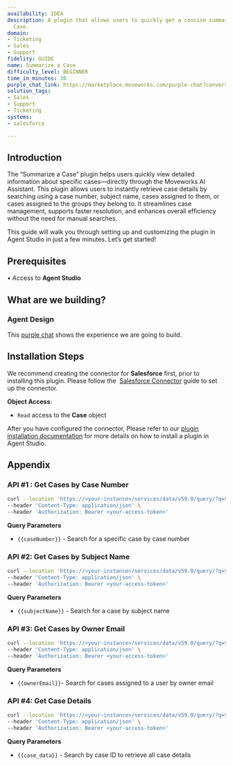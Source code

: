 ```yaml
---
availability: IDEA
description: A plugin that allows users to quickly get a concise summary of a Salesforce
  Case.
domain:
- Ticketing
- Sales
- Support
fidelity: GUIDE
name: Summarize a Case
difficulty_level: BEGINNER
time_in_minutes: 30
purple_chat_link: https://marketplace.moveworks.com/purple-chat?conversation=%7B%22messages%22%3A%5B%7B%22role%22%3A%22user%22%2C%22parts%22%3A%5B%7B%22richText%22%3A%22help+me+summarize+a+case%22%7D%5D%7D%2C%7B%22role%22%3A%22assistant%22%2C%22parts%22%3A%5B%7B%22richText%22%3A%22%3Cp%3ESure%2C+how+would+you+like+to+find+the+case%3F+I+can+look+up+a+case+by+its+number%2C+description+or+if+it%27s+assigned+to+you%3C%2Fp%3E%22%7D%5D%7D%2C%7B%22role%22%3A%22user%22%2C%22parts%22%3A%5B%7B%22richText%22%3A%22%3Cp%3EBy+description%2C+printer+not+working%3C%2Fp%3E%22%7D%5D%7D%2C%7B%22role%22%3A%22assistant%22%2C%22parts%22%3A%5B%7B%22reasoningSteps%22%3A%5B%7B%22status%22%3A%22success%22%2C%22richText%22%3A%22Searching+for+cases+matching+%27printer+not+working%27+in+%3Cb+xmlns%3D%5C%22http%3A%2F%2Fwww.w3.org%2F1999%2Fxhtml%5C%22%3Esalesforce%3C%2Fb%3E%22%7D%5D%7D%2C%7B%22richText%22%3A%22%3Cp+xmlns%3D%5C%22http%3A%2F%2Fwww.w3.org%2F1999%2Fxhtml%5C%22%3EI+found+a+few+cases+matching+that+description.+Please+select+the+one+you+want+a+summary+for+by+replying+with+the+number.%3C%2Fp%3E%3Col+xmlns%3D%5C%22http%3A%2F%2Fwww.w3.org%2F1999%2Fxhtml%5C%22%3E%3Cli%3E0018456+-+Main+office+printer+not+working%3C%2Fli%3E%3Cli%3E0018452+-+User+cannot+print+from+laptop%3C%2Fli%3E%3Cli%3E0018449+-+Error+message+on+3rd+floor+printer%3C%2Fli%3E%3C%2Fol%3E%22%7D%5D%7D%2C%7B%22role%22%3A%22user%22%2C%22parts%22%3A%5B%7B%22richText%22%3A%221%22%7D%5D%7D%2C%7B%22role%22%3A%22assistant%22%2C%22parts%22%3A%5B%7B%22reasoningSteps%22%3A%5B%7B%22status%22%3A%22success%22%2C%22richText%22%3A%22Retrieving+details+for+case+%3Cb+xmlns%3D%5C%22http%3A%2F%2Fwww.w3.org%2F1999%2Fxhtml%5C%22%3E0018456%3C%2Fb%3E+from+%3Cb+xmlns%3D%5C%22http%3A%2F%2Fwww.w3.org%2F1999%2Fxhtml%5C%22%3Esalesforce%3C%2Fb%3E%22%7D%5D%7D%2C%7B%22richText%22%3A%22%3Cp+xmlns%3D%5C%22http%3A%2F%2Fwww.w3.org%2F1999%2Fxhtml%5C%22%3EHere+is+the+summary+for+Case+%3Cb%3E0018456%3C%2Fb%3E%3A%3C%2Fp%3E%3Cul+xmlns%3D%5C%22http%3A%2F%2Fwww.w3.org%2F1999%2Fxhtml%5C%22%3E%3Cli%3E%3Cb%3ECustomer%3A%3C%2Fb%3E+John+Smith+%28Apex+Solutions%29%3C%2Fli%3E%3Cli%3E%3Cb%3ESubject%3A%3C%2Fb%3E+Main+office+printer+not+working%3C%2Fli%3E%3Cli%3E%3Cb%3EIssue+Description%3A%3C%2Fb%3E+The+main+office+printer+%28HP+LaserJet+4000%29+is+unresponsive.+Multiple+users+have+reported+being+unable+to+print+since+this+morning.+The+device+is+powered+on+but+shows+an+error+code.%3C%2Fli%3E%3Cli%3E%3Cb%3EThe+Ask%3A%3C%2Fb%3E+The+customer+needs+the+main+office+printer+fixed+as+it+is+impacting+the+entire+department%27s+productivity.%3C%2Fli%3E%3Cli%3E%3Cb%3EActions+Taken%3A%3C%2Fb%3E+Initial+troubleshooting+performed+via+remote+restart.+On-site+tech+%28Jane+Doe%29+has+been+dispatched+to+investigate+the+error+code.%3C%2Fli%3E%3Cli%3E%3Cb%3ECurrent+Status%3A%3C%2Fb%3E+In+Progress%3C%2Fli%3E%3Cli%3E%3Cb%3ENext+Steps%3A%3C%2Fb%3E+Awaiting+diagnosis+from+the+on-site+technician.+Expected+update+within+the+next+hour.%3C%2Fli%3E%3C%2Ful%3E%22%7D%2C%7B%22citations%22%3A%5B%7B%22connectorName%22%3A%22salesforce%22%2C%22citationTitle%22%3A%220018456+-+Main+office+printer+not+working%22%7D%5D%7D%5D%7D%5D%7D
solution_tags:
- Sales
- Support
- Ticketing
systems:
- salesforce

---
```

## **Introduction**

The “Summarize a Case” plugin helps users quickly view detailed information about specific cases—directly through the Moveworks AI Assistant. This plugin allows users to instantly retrieve case details by searching using a case number, subject name, cases assigned to them, or cases assigned to the groups they belong to. It streamlines case management, supports faster resolution, and enhances overall efficiency without the need for manual searches.

This guide will walk you through setting up and customizing the plugin in Agent Studio in just a few minutes. Let’s get started!

## **Prerequisites**

• Access to **Agent Studio**

## **What are we building?**

### **Agent Design**

This [purple chat](https://marketplace.moveworks.com/purple-chat?conversation=%7B%22messages%22%3A%5B%7B%22role%22%3A%22user%22%2C%22parts%22%3A%5B%7B%22richText%22%3A%22help+me+summarize+a+case%22%7D%5D%7D%2C%7B%22role%22%3A%22assistant%22%2C%22parts%22%3A%5B%7B%22richText%22%3A%22%3Cp%3ESure%2C+how+would+you+like+to+find+the+case%3F+I+can+look+up+a+case+by+its+number%2C+description+or+if+it%27s+assigned+to+you%3C%2Fp%3E%22%7D%5D%7D%2C%7B%22role%22%3A%22user%22%2C%22parts%22%3A%5B%7B%22richText%22%3A%22%3Cp%3EBy+description%2C+printer+not+working%3C%2Fp%3E%22%7D%5D%7D%2C%7B%22role%22%3A%22assistant%22%2C%22parts%22%3A%5B%7B%22reasoningSteps%22%3A%5B%7B%22status%22%3A%22success%22%2C%22richText%22%3A%22Searching+for+cases+matching+%27printer+not+working%27+in+%3Cb+xmlns%3D%5C%22http%3A%2F%2Fwww.w3.org%2F1999%2Fxhtml%5C%22%3Esalesforce%3C%2Fb%3E%22%7D%5D%7D%2C%7B%22richText%22%3A%22%3Cp+xmlns%3D%5C%22http%3A%2F%2Fwww.w3.org%2F1999%2Fxhtml%5C%22%3EI+found+a+few+cases+matching+that+description.+Please+select+the+one+you+want+a+summary+for+by+replying+with+the+number.%3C%2Fp%3E%3Col+xmlns%3D%5C%22http%3A%2F%2Fwww.w3.org%2F1999%2Fxhtml%5C%22%3E%3Cli%3E0018456+-+Main+office+printer+not+working%3C%2Fli%3E%3Cli%3E0018452+-+User+cannot+print+from+laptop%3C%2Fli%3E%3Cli%3E0018449+-+Error+message+on+3rd+floor+printer%3C%2Fli%3E%3C%2Fol%3E%22%7D%5D%7D%2C%7B%22role%22%3A%22user%22%2C%22parts%22%3A%5B%7B%22richText%22%3A%221%22%7D%5D%7D%2C%7B%22role%22%3A%22assistant%22%2C%22parts%22%3A%5B%7B%22reasoningSteps%22%3A%5B%7B%22status%22%3A%22success%22%2C%22richText%22%3A%22Retrieving+details+for+case+%3Cb+xmlns%3D%5C%22http%3A%2F%2Fwww.w3.org%2F1999%2Fxhtml%5C%22%3E0018456%3C%2Fb%3E+from+%3Cb+xmlns%3D%5C%22http%3A%2F%2Fwww.w3.org%2F1999%2Fxhtml%5C%22%3Esalesforce%3C%2Fb%3E%22%7D%5D%7D%2C%7B%22richText%22%3A%22%3Cp+xmlns%3D%5C%22http%3A%2F%2Fwww.w3.org%2F1999%2Fxhtml%5C%22%3EHere+is+the+summary+for+Case+%3Cb%3E0018456%3C%2Fb%3E%3A%3C%2Fp%3E%3Cul+xmlns%3D%5C%22http%3A%2F%2Fwww.w3.org%2F1999%2Fxhtml%5C%22%3E%3Cli%3E%3Cb%3ECustomer%3A%3C%2Fb%3E+John+Smith+%28Apex+Solutions%29%3C%2Fli%3E%3Cli%3E%3Cb%3ESubject%3A%3C%2Fb%3E+Main+office+printer+not+working%3C%2Fli%3E%3Cli%3E%3Cb%3EIssue+Description%3A%3C%2Fb%3E+The+main+office+printer+%28HP+LaserJet+4000%29+is+unresponsive.+Multiple+users+have+reported+being+unable+to+print+since+this+morning.+The+device+is+powered+on+but+shows+an+error+code.%3C%2Fli%3E%3Cli%3E%3Cb%3EThe+Ask%3A%3C%2Fb%3E+The+customer+needs+the+main+office+printer+fixed+as+it+is+impacting+the+entire+department%27s+productivity.%3C%2Fli%3E%3Cli%3E%3Cb%3EActions+Taken%3A%3C%2Fb%3E+Initial+troubleshooting+performed+via+remote+restart.+On-site+tech+%28Jane+Doe%29+has+been+dispatched+to+investigate+the+error+code.%3C%2Fli%3E%3Cli%3E%3Cb%3ECurrent+Status%3A%3C%2Fb%3E+In+Progress%3C%2Fli%3E%3Cli%3E%3Cb%3ENext+Steps%3A%3C%2Fb%3E+Awaiting+diagnosis+from+the+on-site+technician.+Expected+update+within+the+next+hour.%3C%2Fli%3E%3C%2Ful%3E%22%7D%2C%7B%22citations%22%3A%5B%7B%22connectorName%22%3A%22salesforce%22%2C%22citationTitle%22%3A%220018456+-+Main+office+printer+not+working%22%7D%5D%7D%5D%7D%5D%7D) shows the experience we are going to build.

## **Installation Steps**

We recommend creating the connector for **Salesforce** first, prior to installing this plugin. Please follow the  [Salesforce Connector](https://marketplace.moveworks.com/connectors/salesforce#how-to-implement) guide to set up the connector.

**Object Access**:

- `Read` access to the **Case** object

After you have configured the connector, Please refer to our [plugin installation documentation](https://help.moveworks.com/docs/ai-agent-marketplace-installation) for more details on how to install a plugin in Agent Studio.

## **Appendix**

### API #1 : Get Cases by Case Number

```bash
curl --location 'https://<your-instance>/services/data/v59.0/query/?q=SELECT+Id%2C+CaseNumber%2C+Subject%2C+Description%2C+Owner.Email+FROM+Case+WHERE+CaseNumber%3D%27{{caseNumber}}%27' \
--header 'Content-Type: application/json' \
--header 'Authorization: Bearer <your-access-token>'
```

**Query Parameters**

- `{{caseNumber}}` - Search for a specific case by case number

### API #2: Get Cases by Subject Name

```bash
curl --location 'https://<your-instance>/services/data/v59.0/query/?q=SELECT+Id%2C+CaseNumber%2C+Subject%2C+Description%2C+Owner.Name+FROM+Case+WHERE+Subject+LIKE+%27%25{{subject}}%25%27+ORDER+BY+CreatedDate+DESC+LIMIT+500' \
--header 'Content-Type: application/json' \
--header 'Authorization: Bearer <your-access-token>'
```

**Query Parameters**

- `{{subjectName}}` - Search for a case by subject name

### API #3: Get Cases by Owner Email

```bash
curl --location 'https://<your-instance>/services/data/v59.0/query/?q=SELECT+Id%2C+CaseNumber%2C+Subject%2C+Owner.Email+FROM+Case+WHERE+Owner.Email%3D%27{{ownerEmail}}%27+ORDER+BY+CreatedDate+DESC+LIMIT+500' \
--header 'Content-Type: application/json' \
--header 'Authorization: Bearer <your-access-token>'
```

**Query Parameters**

- `{{ownerEmail}}`- Search for cases assigned to a user by owner email

### API #4: Get Case Details

```bash
curl --location 'https://<your-instance>/services/data/v59.0/query/?q=SELECT+Id%2C+CaseNumber%2C+Subject%2C+Description%2C+Status%2C+Priority%2C+Account.Name%2C+Contact.Name%2C+CreatedDate%2C+ClosedDate%2C+LastModifiedDate%2C+Owner.Name%2C+CreatedBy.Name%2C+LastModifiedBy.Name%2C+Origin%2C+Type%2C+Reason%2C+IsEscalated%2C+SlaStartDate%2C+SlaExitDate%2C(SELECT+CommentBody%2C+CreatedDate%2C+IsPublished+FROM+CaseComments+ORDER+BY+CreatedDate+DESC+LIMIT+20)%2C(SELECT+Subject%2C+ActivityDate%2C+Status%2C+Owner.Name+FROM+Tasks+ORDER+BY+ActivityDate+DESC+LIMIT+20)%2C(SELECT+Subject%2C+ActivityDate%2C+Description%2C+Owner.Name+FROM+Events+ORDER+BY+ActivityDate+DESC+LIMIT+20)+FROM+Case+WHERE+Id%3D%27{{case_data}}%27' \
--header 'Content-Type: application/json' \
--header 'Authorization: Bearer <your-access-token>'
```

**Query Parameters**

- `{{case_data}}` - Search by case ID to retrieve all case details
